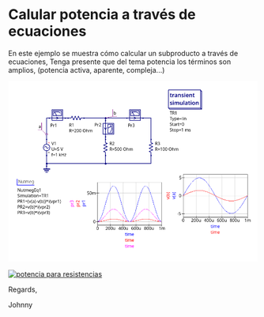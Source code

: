 # Calular potencia a través de ecuaciones

En este ejemplo se muestra cómo calcular un subproducto a través de ecuaciones,
Tenga presente que del tema potencia los términos son amplios, (potencia activa, aparente, compleja...)

![potencia resistencias](./power-resistor.png)

[![potencia para resistencias](https://img.youtube.com/vi/Eo-mKQuZJJc/0.jpg)](https://www.youtube.com/watch?v=Eo-mKQuZJJc "potencia para resistencias")

Regards,

Johnny

